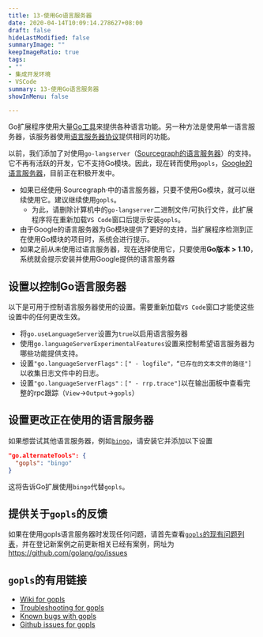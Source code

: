 ```yaml
---
title: 13-使用Go语言服务器
date: 2020-04-14T10:09:14.278627+08:00
draft: false
hideLastModified: false
summaryImage: ""
keepImageRatio: true
tags:
- ""
- 集成开发环境
- VSCode
summary: 13-使用Go语言服务器
showInMenu: false

---
```


Go扩展程序使用大量[Go工具](../06-插件依赖的Go工具/)来提供各种语言功能。另一种方法是使用单一语言服务器，该服务器使用[语言服务器协议](https://microsoft.github.io/language-server-protocol/)提供相同的功能。

以前，我们添加了对使用`go-langserver`（[Sourcegraph的语言服务器](https://github.com/sourcegraph/go-langserver)）的支持。它不再有活跃的开发，它不支持Go模块。因此，现在转而使用`gopls`，[Google的语言服务器](https://github.com/golang/go/wiki/gopls)，目前正在积极开发中。

- 如果已经使用·Sourcegraph·中的语言服务器，只要不使用Go模块，就可以继续使用它。建议继续使用`gopls`。
  - 为此，请删除计算机中的`go-langserver`二进制文件/可执行文件，此扩展程序将在重新加载`VS Code`窗口后提示安装`gopls`。
- 由于Google的语言服务器为Go模块提供了更好的支持，当扩展程序检测到正在使用Go模块的项目时，系统会进行提示。
- 如果之前从未使用过语言服务器，现在选择使用它，只要使用**Go版本 > 1.10**，系统就会提示安装并使用Google提供的语言服务器

## 设置以控制Go语言服务器

以下是可用于控制语言服务器使用的设置。需要重新加载`VS Code`窗口才能使这些设置中的任何更改生效。

- 将`go.useLanguageServer`设置为`true`以启用语言服务器
- 使用`go.languageServerExperimentalFeatures`设置来控制希望语言服务器为哪些功能提供支持。
- 设置`"go.languageServerFlags"：[" - logfile"，“已存在的文本文件的路径"]`以收集日志文件中的日志。
- 设置`"go.languageServerFlags"：[" - rrp.trace"]`以在输出面板中查看完整的rpc跟踪（`View`->`Output`->`gopls`）

## 设置更改正在使用的语言服务器

如果想尝试其他语言服务器，例如[`bingo`](https://github.com/saibing/bingo)，请安装它并添加以下设置

```json
"go.alternateTools": {
  "gopls": "bingo"
}
```

这将告诉Go扩展使用`bingo`代替`gopls`。

## 提供关于`gopls`的反馈

如果在使用gopls语言服务器时发现任何问题，请首先查看[`gopls`的现有问题列表](https://github.com/golang/go/issues?q=is%3Aissue+is%3Aopen+label%3Agopls)，并在登记新案例之前更新相关已经有案例，网址为 https://github.com/golang/go/issues

## `gopls`的有用链接

- [Wiki for gopls](https://github.com/golang/go/wiki/gopls)
- [Troubleshooting for gopls](https://github.com/golang/go/wiki/gopls#troubleshooting)
- [Known bugs with gopls](https://github.com/golang/go/wiki/gopls#known-issues)
- [Github issues for gopls](https://github.com/golang/go/issues?q=is%3Aissue+is%3Aopen+label%3Agopls)
